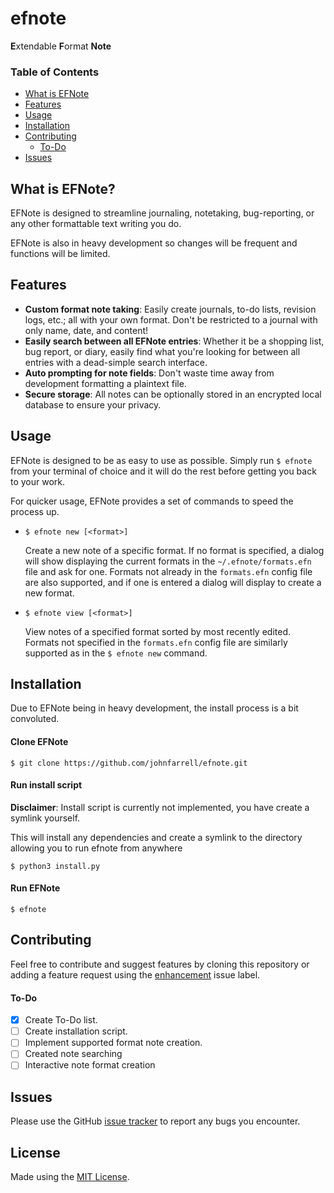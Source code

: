 # efnote

**E**xtendable **F**ormat **Note**

### Table of Contents
* [What is EFNote](#what-is-efnote)
* [Features](#features)
* [Usage](#usage)
* [Installation](#installation)
* [Contributing](#contributing)
  * [To-Do](#to-do)
* [Issues](#issues)

## What is EFNote?
EFNote is designed to streamline journaling, notetaking, bug-reporting, or any
other formattable text writing you do.

EFNote is also in heavy development so changes will be frequent and functions
will be limited.

## Features

 
* **Custom format note taking**: Easily create journals, to-do lists, revision logs, etc.; all with your own format. Don't be restricted to a journal with only name, date, and content!
* **Easily search between all EFNote entries**: Whether it be a shopping list, bug report, or diary, easily find what you're looking for between all entries with a dead-simple search interface.
* **Auto prompting for note fields**: Don't waste time away from development formatting a plaintext file.
* **Secure storage**: All notes can be optionally stored in an encrypted local database to ensure your privacy. 
## Usage

EFNote is designed to be as easy to use as possible. Simply run `$ efnote` from your terminal of choice and it will do the rest before getting you back to your work.

For quicker usage, EFNote provides a set of commands to speed the process up.

* `$ efnote new [<format>]`

   Create a new note of a specific format. If no format is specified, a dialog will show displaying the current formats in the `~/.efnote/formats.efn` file and ask for one.
   Formats not already in the `formats.efn` config file are also supported, and if one is entered a dialog will display to create a new format.

* `$ efnote view [<format>]`
  
   View notes of a specified format sorted by most recently edited. Formats not specified in the `formats.efn` config file are similarly supported as in the `$ efnote new` command.

## Installation

Due to EFNote being in heavy development, the install process is a bit convoluted.

#### Clone EFNote
```
$ git clone https://github.com/johnfarrell/efnote.git
```

#### Run install script
**Disclaimer**: Install script is currently not implemented, you have create a symlink yourself.

This will install any dependencies and create a symlink to the directory allowing you to run efnote from anywhere

```
$ python3 install.py
```

#### Run EFNote
```
$ efnote
```

## Contributing

Feel free to contribute and suggest features by cloning this repository or
adding a feature request using the [enhancement](https://github.com/FARRELLJJOHN/efnote/labels/enhancement) issue label.

#### To-Do

 - [x] Create To-Do list.
 - [ ] Create installation script.
 - [ ] Implement supported format note creation.
 - [ ] Created note searching
 - [ ] Interactive note format creation

## Issues
Please use the GitHub [issue tracker](https://github.com/FARRELLJJOHN/efnote/issues)
to report any bugs you encounter.

## License

Made using the [MIT License](https://opensource.org/licenses/MIT).